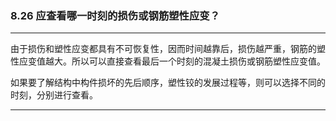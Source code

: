 ﻿### 8.26  应查看哪一时刻的损伤或钢筋塑性应变？
---

由于损伤和塑性应变都具有不可恢复性，因而时间越靠后，损伤越严重，钢筋的塑性应变值越大。所以可以直接查看最后一个时刻的混凝土损伤或钢筋塑性应变值。

如果要了解结构中构件损坏的先后顺序，塑性铰的发展过程等，则可以选择不同的时刻，分别进行查看。

---

